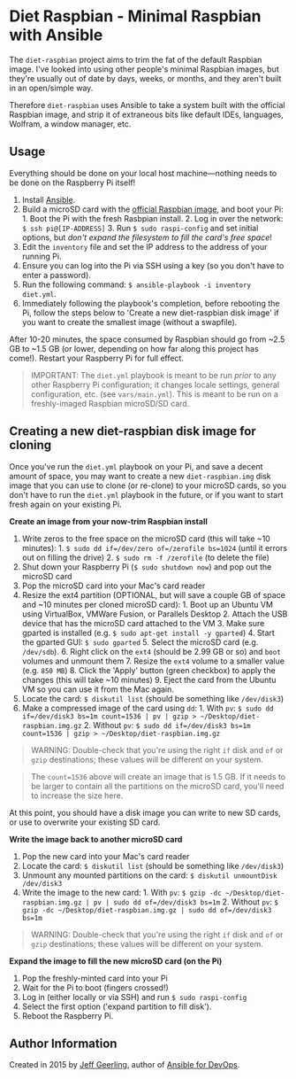 # Diet Raspbian - Minimal Raspbian with Ansible

The `diet-raspbian` project aims to trim the fat of the default Raspbian image. I've looked into using other people's minimal Raspbian images, but they're usually out of date by days, weeks, or months, and they aren't built in an open/simple way.

Therefore `diet-raspbian` uses Ansible to take a system built with the official Raspbian image, and strip it of extraneous bits like default IDEs, languages, Wolfram, a window manager, etc.

## Usage

Everything should be done on your local host machine—nothing needs to be done on the Raspberry Pi itself!

  1. Install [Ansible](http://docs.ansible.com/intro_installation.html).
  2. Build a microSD card with the [official Raspbian image](http://www.raspberrypi.org/downloads/), and boot your Pi:
    1. Boot the Pi with the fresh Rasbpian install.
    2. Log in over the network: `$ ssh pi@[IP-ADDRESS]`
    3. Run `$ sudo raspi-config` and set initial options, but *don't expand the filesystem to fill the card's free space*!
  3. Edit the `inventory` file and set the IP address to the address of your running Pi.
  4. Ensure you can log into the Pi via SSH using a key (so you don't have to enter a password).
  5. Run the following command: `$ ansible-playbook -i inventory diet.yml`.
  6. Immediately following the playbook's completion, before rebooting the Pi, follow the steps below to 'Create a new diet-raspbian disk image' if you want to create the smallest image (without a swapfile).

After 10-20 minutes, the space consumed by Raspbian should go from ~2.5 GB to ~1.5 GB (or lower, depending on how far along this project has come!). Restart your Raspberry Pi for full effect.

> IMPORTANT: The `diet.yml` playbook is meant to be run *prior* to any other Raspberry Pi configuration; it changes locale settings, general configuration, etc. (see `vars/main.yml`). This is meant to be run on a freshly-imaged Raspbian microSD/SD card.

## Creating a new diet-raspbian disk image for cloning

Once you've run the `diet.yml` playbook on your Pi, and save a decent amount of space, you may want to create a new `diet-raspbian.img` disk image that you can use to clone (or re-clone) to your microSD cards, so you don't have to run the `diet.yml` playbook in the future, or if you want to start fresh again on your existing Pi.

**Create an image from your now-trim Raspbian install**

  1. Write zeros to the free space on the microSD card (this will take ~10 minutes):
    1. `$ sudo dd if=/dev/zero of=/zerofile bs=1024` (until it errors out on filling the drive)
    2. `$ sudo rm -f /zerofile` (to delete the file)
  2. Shut down your Raspberry Pi (`$ sudo shutdown now`) and pop out the microSD card
  3. Pop the microSD card into your Mac's card reader
  4. Resize the ext4 partition (OPTIONAL, but will save a couple GB of space and ~10 minutes per cloned microSD card):
    1. Boot up an Ubuntu VM using VirtualBox, VMWare Fusion, or Parallels Desktop
    2. Attach the USB device that has the microSD card attached to the VM
    3. Make sure gparted is installed (e.g. `$ sudo apt-get install -y gparted`)
    4. Start the gparted GUI: `$ sudo gparted`
    5. Select the microSD card (e.g. `/dev/sdb`).
    6. Right click on the `ext4` (should be 2.99 GB or so) and `boot` volumes and unmount them
    7. Resize the `ext4` volume to a smaller value (e.g. `850 MB`)
    8. Click the 'Apply' button (green checkbox) to apply the changes (this will take ~10 minutes)
    9. Eject the card from the Ubuntu VM so you can use it from the Mac again.
  5. Locate the card: `$ diskutil list` (should be something like `/dev/disk3`)
  6. Make a compressed image of the card using `dd`:
    1. With `pv`: `$ sudo dd if=/dev/disk3 bs=1m count=1536 | pv | gzip > ~/Desktop/diet-raspbian.img.gz`
    2. Without `pv`: `$ sudo dd if=/dev/disk3 bs=1m count=1536 | gzip > ~/Desktop/diet-raspbian.img.gz`

> WARNING: Double-check that you're using the right `if` disk and `of` or `gzip` destinations; these values will be different on your system.

> The `count=1536` above will create an image that is 1.5 GB. If it needs to be larger to contain all the partitions on the microSD card, you'll need to increase the size here.

At this point, you should have a disk image you can write to new SD cards, or use to overwrite your existing SD card.

**Write the image back to another microSD card**

  1. Pop the new card into your Mac's card reader
  2. Locate the card: `$ diskutil list` (should be something like `/dev/disk3`)
  3. Unmount any mounted partitions on the card: `$ diskutil unmountDisk /dev/disk3`
  3. Write the image to the new card:
    1. With `pv`: `$ gzip -dc ~/Desktop/diet-raspbian.img.gz | pv | sudo dd of=/dev/disk3 bs=1m`
    2. Without `pv`: `$ gzip -dc ~/Desktop/diet-raspbian.img.gz | sudo dd of=/dev/disk3 bs=1m`

> WARNING: Double-check that you're using the right `if` disk and `of` or `gzip` destinations; these values will be different on your system.

**Expand the image to fill the new microSD card (on the Pi)**

  1. Pop the freshly-minted card into your Pi
  2. Wait for the Pi to boot (fingers crossed!)
  3. Log in (either locally or via SSH) and run `$ sudo raspi-config`
  4. Select the first option ('expand partition to fill disk').
  5. Reboot the Raspberry Pi.

## Author Information

Created in 2015 by [Jeff Geerling](http://jeffgeerling.com/), author of [Ansible for DevOps](http://ansiblefordevops.com/).
